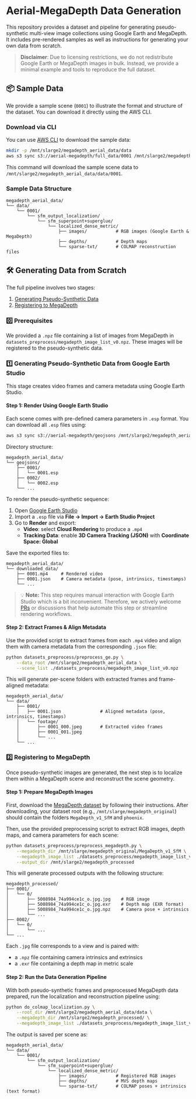 # Aerial-MegaDepth Data Generation

This repository provides a dataset and pipeline for generating pseudo-synthetic multi-view image collections using Google Earth and MegaDepth. It includes pre-rendered samples as well as instructions for generating your own data from scratch.

> **Disclaimer**: Due to licensing restrictions, we do not redistribute Google Earth or MegaDepth images in bulk. Instead, we provide a minimal example and tools to reproduce the full dataset.

## 📦 Sample Data

We provide a sample scene (`0001`) to illustrate the format and structure of the dataset. You can download it directly using the AWS CLI.

### Download via CLI

You can use [AWS CLI](https://aws.amazon.com/cli/) to download the sample data:

```bash
mkdir -p /mnt/slarge2/megadepth_aerial_data/data
aws s3 sync s3://aerial-megadepth/full_data/0001 /mnt/slarge2/megadepth_aerial_data/data/0001
```
This command will download the sample scene data to `/mnt/slarge2/megadepth_aerial_data/data/0001`.

### Sample Data Structure

```
megadepth_aerial_data/
└── data/
    └── 0001/
        └── sfm_output_localization/
            └── sfm_superpoint+superglue/
                └── localized_dense_metric/
                    ├── images/           # RGB images (Google Earth & MegaDepth)
                    ├── depths/           # Depth maps
                    └── sparse-txt/       # COLMAP reconstruction files
```

## 🛠️ Generating Data from Scratch

The full pipeline involves two stages:

1. [Generating Pseudo-Synthetic Data](#1-generating-pseudo-synthetic-data)  
2. [Registering to MegaDepth](#2-registering-to-megadepth)

### 0️⃣ Prerequisites
We provided a `.npz` file containing a list of images from MegaDepth in `datasets_preprocess/megadepth_image_list_v0.npz`. These images will be registered to the pseudo-synthetic data.

### 1️⃣ Generating Pseudo-Synthetic Data from Google Earth Studio

This stage creates video frames and camera metadata using Google Earth Studio.

#### Step 1: Render Using Google Earth Studio

Each scene comes with pre-defined camera parameters in `.esp` format. You can download all `.esp` files using:

```bash
aws s3 sync s3://aerial-megadepth/geojsons /mnt/slarge2/megadepth_aerial_data/geojsons
```

Directory structure:

```
megadepth_aerial_data/
└── geojsons/
    ├── 0001/
    │   └── 0001.esp
    ├── 0002/
    │   └── 0002.esp
    └── ...
```

To render the pseudo-synthetic sequence:

1. Open [Google Earth Studio](https://earth.google.com/studio/)
2. Import a `.esp` file via **File → Import → Earth Studio Project**
3. Go to **Render** and export:
   - **Video**: select **Cloud Rendering** to produce a `.mp4`
   - **Tracking Data**: enable **3D Camera Tracking (JSON)** with **Coordinate Space: Global**

Save the exported files to:

```
megadepth_aerial_data/
└── downloaded_data/
    ├── 0001.mp4     # Rendered video
    ├── 0001.json    # Camera metadata (pose, intrinsics, timestamps)
    └── ...
```

> 💡 **Note:** This step requires manual interaction with Google Earth Studio which is a bit inconvenient. Therefore, we actively welcome [PRs](https://github.com/your-repo-url) or discussions that help automate this step or streamline rendering workflows.

#### Step 2: Extract Frames & Align Metadata

Use the provided script to extract frames from each `.mp4` video and align them with camera metadata from the corresponding `.json` file:

```bash
python datasets_preprocess/preprocess_ge.py \
    --data_root /mnt/slarge2/megadepth_aerial_data \
    --scene_list ./datasets_preprocess/megadepth_image_list_v0.npz
```

This will generate per-scene folders with extracted frames and frame-aligned metadata:

```
megadepth_aerial_data/
└── data/
    ├── 0001/
    │   ├── 0001.json               # Aligned metadata (pose, intrinsics, timestamps)
    │   └── footage/
    │       ├── 0001_000.jpeg       # Extracted video frames
    │       ├── 0001_001.jpeg
    │       └── ...
    └── ...
```


### 2️⃣ Registering to MegaDepth

Once pseudo-synthetic images are generated, the next step is to localize them within a MegaDepth scene and reconstruct the scene geometry.

#### Step 1: Prepare MegaDepth Images

First, download the [MegaDepth dataset](https://www.cs.cornell.edu/projects/megadepth/) by following their instructions. After downloading, your dataset root (e.g., `/mnt/slarge/megadepth_original`) should contain the folders `MegaDepth_v1_SfM` and `phoenix`.

Then, use the provided preprocessing script to extract RGB images, depth maps, and camera parameters for each scene:

```bash
python datasets_preprocess/preprocess_megadepth.py \
    --megadepth_dir /mnt/slarge/megadepth_original/MegaDepth_v1_SfM \
    --megadepth_image_list ./datasets_preprocess/megadepth_image_list_v0.npz \
    --output_dir /mnt/slarge2/megadepth_processed
```

This will generate processed outputs with the following structure:

```text
megadepth_processed/
├── 0001/
│   └── 0/
│       ├── 5008984_74a994ce1c_o.jpg.jpg    # RGB image
│       ├── 5008984_74a994ce1c_o.jpg.exr    # Depth map (EXR format)
│       ├── 5008984_74a994ce1c_o.jpg.npz    # Camera pose + intrinsics
│       └── ...
├── 0002/
│   └── 0/
│       └── ...
└── ...
```

Each `.jpg` file corresponds to a view and is paired with:
- a `.npz` file containing camera intrinsics and extrinsics
- a `.exr` file containing a depth map in metric scale


#### Step 2: Run the Data Generation Pipeline

With both pseudo-synthetic frames and preprocessed MegaDepth data prepared, run the localization and reconstruction pipeline using:

```bash
python do_colmap_localization.py \
    --root_dir /mnt/slarge2/megadepth_aerial_data/data \
    --megadepth_dir /mnt/slarge2/megadepth_processed/ \
    --megadepth_image_list ./datasets_preprocess/megadepth_image_list_v0.npz
```

The output is saved per scene as:

```
megadepth_aerial_data/
└── data/
    └── 0001/
        └── sfm_output_localization/
            └── sfm_superpoint+superglue/
                └── localized_dense_metric/
                    ├── images/           # Registered RGB images
                    ├── depths/           # MVS depth maps
                    └── sparse-txt/       # COLMAP poses + intrinsics (text format)
```
